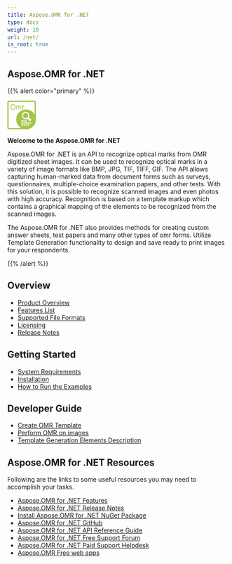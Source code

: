 ```yaml
---
title: Aspose.OMR for .NET
type: docs
weight: 10
url: /net/
is_root: true
---
```


## Aspose.OMR for .NET

{{% alert color="primary" %}} 

**![Aspose.OMR for .NET Product Logo](home_1.png)**

**Welcome to the Aspose.OMR for .NET**

Aspose.OMR for .NET is an API to recognize optical marks from OMR digitized sheet images. It can be used to recognize optical marks in a variety of image formats like BMP, JPG, TIF, TIFF, GIF. The API allows capturing human-marked data from document forms such as surveys, questionnaires, multiple-choice examination papers, and other tests. With this solution, it is possible to recognize scanned images and even photos with high accuracy. Recognition is based on a template markup which contains a graphical mapping of the elements to be recognized from the scanned images. 

The Aspose.OMR for .NET also provides methods for creating custom answer sheets, test papers and many other types of omr forms. Utilize Template Generation functionality to design and save ready to print images for your respondents. 

{{% /alert %}} 

## Overview

- [Product Overview](omr/net/product-overview/)
- [Features List](omr/net/features-list/)
- [Supported File Formats](omr/net/supported-file-formats/)
- [Licensing](omr/net/licensing/)
- [Release Notes](/omr/net/release-notes/)

## Getting Started
- [System Requirements](omr/net/system-requirements/)
- [Installation](omr/net/installation/)
- [How to Run the Examples](omr/net/how-to-run-the-examples/)

## Developer Guide
- [Create OMR Template](omr/net/create-omr-template/)
- [Perform OMR on images](omr/net/perform-omr-on-images/)
- [Template Generation Elements Description](omr/net/template-generation-elements-description/)

## Aspose.OMR for .NET Resources

Following are the links to some useful resources you may need to accomplish your tasks.

- [Aspose.OMR for .NET Features](/omr/net/features-list/)
- [Aspose.OMR for .NET Release Notes](/omr/net/release-notes/)
- [Install Aspose.OMR for .NET NuGet Package](https://www.nuget.org/packages/Aspose.Omr/)
- [Aspose.OMR for .NET GitHub](https://github.com/aspose-omr/Aspose.OMR-for-.NET)
- [Aspose.OMR for .NET API Reference Guide](https://apireference.aspose.com/net/omr)
- [Aspose.OMR for .NET Free Support Forum](https://forum.aspose.com/c/omr)
- [Aspose.OMR for .NET Paid Support Helpdesk](https://helpdesk.aspose.com/)
- [Aspose.OMR Free web apps](https://products.aspose.app/omr/family)

